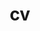 ---
layout: cv
permalink: /cv/
title: cv
nav: true
nav_order: 5
permalink: /assets/pdf/DavidSerranoLozano_CV.pdf
cv_pdf: DavidSerranoLozano_CV.pdf
description: This is a description of the page. You can modify it in '_pages/cv.md'. You can also change or remove the top pdf download button.
toc:
  sidebar: left
---
